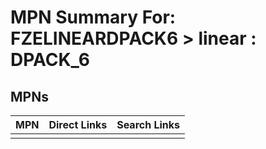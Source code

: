 



# MPN Summary For: FZELINEARDPACK6 > linear : DPACK_6

## MPNs
  

|MPN|Direct Links|Search Links|
| :--- | :--- | :--- |
||||
